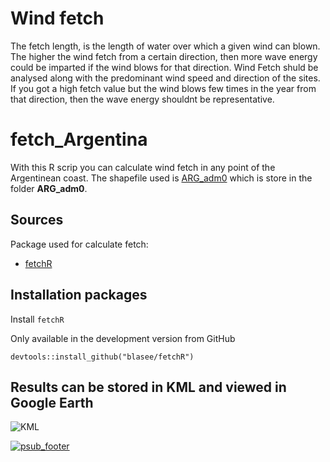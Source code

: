 
Wind fetch
==========

The fetch length, is the length of water over which a given wind can blown. The higher the wind fetch
from a certain direction, then more wave energy could be imparted if the wind blows for that direction. Wind Fetch shuld be analysed along with the predominant wind speed and direction of the sites. If you got a high fetch value but the wind blows few times in the year from that direction, then the wave energy shouldnt be representative.

fetch_Argentina
==========
With this R scrip you can calculate wind fetch in any point of the Argentinean coast. The shapefile used is [ARG_adm0](https://data.amerigeoss.org/id/dataset/argentina-administrative-level-0-boundaries) which is store in the folder **ARG_adm0**.


## Sources

Package used for calculate fetch:
* [fetchR](https://github.com/blasee/fetchR)


## Installation packages

Install `fetchR`

Only available in the development version from GitHub
```{r eval=FALSE}
devtools::install_github("blasee/fetchR")
```

## Results can be stored in KML and viewed in Google Earth
![KML](https://www.proyectosub.org.ar/wp-content/uploads/2020/06/Screen-Shot-2020-06-08-at-15.49.04.png)



[![psub_footer](https://www.proyectosub.org.ar/wp-content/uploads/2020/04/logoletras_org.png)](https://proyectosub.org.ar)
